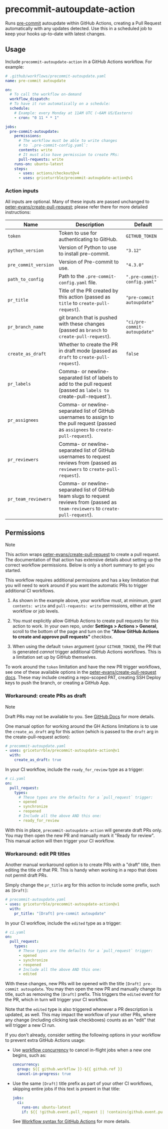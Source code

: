 # precommit-autoupdate-action

Runs [pre-commit](https://pre-commit.com) autoupdate within GitHub Actions,
creating a Pull Request automatically with any updates detected.
Use this in a scheduled job to keep your hooks up-to-date with latest changes.

## Usage

Include `precommit-autoupdate-action` in a GitHub Actions workflow.
For example:

```yaml
# .github/workflows/precommit-autoupdate.yaml
name: pre-commit autoupdate

on:
  # To call the workflow on-demand
  workflow_dispatch:
  # To have it run automatically on a schedule:
  schedule:
    # Example: every Monday at 11AM UTC (~6AM US/Eastern)
    - cron: "0 11 * * 1"

jobs:
  pre-commit-autoupdate:
    permissions:
      # The workflow must be able to write changes
      # to `.pre-commit-config.yaml`:
      contents: write
      # It must also have permission to create PRs:
      pull-requests: write
    runs-on: ubuntu-latest
    steps:
      - uses: actions/checkout@v4
      - uses: griceturrble/precommit-autoupdate-action@v1
```

### Action inputs

All inputs are optional.
Many of these inputs are passed unchanged to [peter-evans/create-pull-request](https://github.com/peter-evans/create-pull-request/);
please refer there for more detailed instructions:

| Name                 | Description                                                                                                                          | Default                      |
| -------------------- | ------------------------------------------------------------------------------------------------------------------------------------ | ---------------------------- |
| `token`              | Token to use for authenticating to GitHub.                                                                                           | `GITHUB_TOKEN`               |
| `python_version`     | Version of Python to use to install pre-commit.                                                                                      | `"3.12"`                     |
| `pre_commit_version` | Version of Pre-commit to use.                                                                                                        | `"4.3.0"`                    |
| `path_to_config`     | Path to the `.pre-commit-config.yaml` file.                                                                                          | `".pre-commit-config.yaml"`  |
| `pr_title`           | Title of the PR created by this action (passed as `title` to `create-pull-request`).                                                 | `"pre-commit autoupdate"`    |
| `pr_branch_name`     | git branch that is pushed with these changes (passed as `branch` to `create-pull-request`).                                          | `"ci/pre-commit-autoupdate"` |
| `create_as_draft`    | Whether to create the PR in draft mode (passed as `draft` to `create-pull-request`).                                                 | `false`                      |
| `pr_labels`          | Comma- or newline-separated list of labels to add to the pull request (passed as `labels to `create-pull-request`).                  |                              |
| `pr_assignees`       | Comma- or newline-separated list of GitHub usernames to assign to the pull request (passed as `assignees` to `create-pull-request`). |                              |
| `pr_reviewers`       | Comma- or newline-separated list of GitHub usernames to request reviews from (passed as `reviewers` to `create-pull-request`).       |                              |
| `pr_team_reviewers`  | Comma- or newline-separated list of GitHub team slugs to request reviews from (passed as `team-reviewers` to `create-pull-request`). |                              |

## Permissions

> [!note]
> This action wraps
> [peter-evans/create-pull-request](https://github.com/peter-evans/create-pull-request/)
> to create a pull request.
> The documentation of that action has extensive details
> about setting up the correct workflow permissions.
> Below is only a short summary to get you started.

This workflow requires additional permissions
and has a key limitation that you will need to work around
if you want the automatic PRs to trigger additional CI workflows.

1. As shown in the example above,
   your workflow must, at minimum,
   grant `contents: write` and `pull-requests: write` permissions,
   either at the workflow or job levels.

2. You _must_ explicitly allow GitHub Actions to create pull requests
   for this action to work.
   In your own repo,
   under **Settings > Actions > General**,
   scroll to the bottom of the page and turn on the
   **"Allow GitHub Actions to create and approve pull requests"** checkbox.

3. When using the default `token` argument (your `GITHUB_TOKEN`),
   the PR that is generated _cannot_ trigger additional GitHub Actions workflows.
   This is a limitation set up by GitHub themselves.

To work around the `token` limitation and have the new PR trigger workflows,
see one of these available options in the
[peter-evans/create-pull-request docs](https://github.com/peter-evans/create-pull-request/blob/main/docs/concepts-guidelines.md#triggering-further-workflow-runs).
These may include creating a repo-scoped PAT,
creating SSH Deploy keys to push the branch,
or creating a GitHub App.

### Workaround: create PRs as draft

> [!note]
> Draft PRs may not be available to you.
> See [GitHub Docs](https://docs.github.com/en/pull-requests/collaborating-with-pull-requests/proposing-changes-to-your-work-with-pull-requests/changing-the-stage-of-a-pull-request)
> for more details.

One manual option for working around the GH Actions limitations
is to use the `create_as_draft` arg for this action
(which is passed to the `draft` arg in the create-pull-request action):

```yaml
# precommit-autoupdate.yaml
- uses: griceturrble/precommit-autoupdate-action@v1
  with:
    create_as_draft: true
```

In your CI workflow,
include the `ready_for_review` type as a trigger:

```yaml
# ci.yaml
on:
  pull_request:
    types:
      # These types are the defaults for a `pull_request` trigger:
      - opened
      - synchronize
      - reopened
      # Include all the above AND this one:
      - ready_for_review
```

With this in place, `precommit-autoupdate-action` will generate
draft PRs only.
You may then open the new PR and manually mark it "Ready for review".
This manual action will then trigger your CI workflow.

### Workaround: edit PR titles

Another manual workaround option is to create PRs with a "draft" title,
then editing the title of that PR.
This is handy when working in a repo that does not permit draft PRs.

Simply change the `pr_title` arg for this action to include
some prefix, such as `[Draft]`:

```yaml
# precommit-autoupdate.yaml
- uses: griceturrble/precommit-autoupdate-action@v1
  with:
    pr_title: "[Draft] pre-commit autoupdate"
```

In your CI workflow,
include the `edited` type as a trigger:

```yaml
# ci.yaml
on:
  pull_request:
    types:
      # These types are the defaults for a `pull_request` trigger:
      - opened
      - synchronize
      - reopened
      # Include all the above AND this one:
      - edited
```

With these changes, new PRs will be opened with the title `[Draft] pre-commit autoupdate`.
You may then open the new PR and manually change its title,
such as removing the `[Draft]` prefix.
This triggers the `edited` event for the PR,
which in turn will trigger your CI workflow.

Note that the `edited` type is also triggered
whenever a PR description is updated, as well.
This may impact the workflow of your other PRs,
where any change (including clicking task checkboxes) counts as an "edit"
that will trigger a new CI run.

If you don't already,
consider setting the following options in your workflow to prevent extra GitHub Actions usage:

- Use [workflow concurrency](https://docs.github.com/en/actions/writing-workflows/choosing-what-your-workflow-does/control-the-concurrency-of-workflows-and-jobs) to cancel in-flight jobs when a new one begins,
  such as:

  ```yaml
  concurrency:
    group: ${{ github.workflow }}-${{ github.ref }}
    cancel-in-progress: true
  ```

- Use the same `[Draft]` title prefix as part of your other CI workflows,
  skipping entire jobs if this text is present in that title:

  ```yaml
  jobs:
    ci:
      runs-on: ubuntu-latest
      if: ${{ !github.event.pull_request || !contains(github.event.pull_request.title, '[draft]') }}
  ```

  See [Workflow syntax for GitHub Actions](https://docs.github.com/en/actions/writing-workflows/workflow-syntax-for-github-actions#jobsjob_idif)
  for more details.
